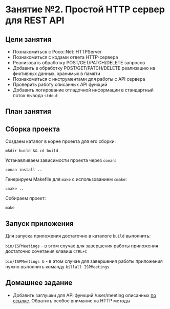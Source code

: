 Занятие №2. Простой HTTP сервер для REST API
================================

## Цели занятия

- Познакомиться с Poco::Net::HTTPServer
- Познакомиться с кодами ответа HTTP-сервера
- Реализовать обработку POST/GET/PATCH/DELETE запросов
- Добавить в обработку POST/GET/PATCH/DELETE реализацию на фиктивных данных, хранимых в памяти
- Познакомиться с инструментами для работы с API сервера
- Проверить работу описанных API функций
- Добавить логирование отладочной информации в стандартный поток вывода `stdout`

## План занятия

## Сборка проекта

Создаем каталог в корне проекта для его сборки:

`mkdir build && cd build`

Устанавливаем зависимости проекта через `conan`:

`conan install ..`

Генерируем Makefile для `make` с использованием `cmake`:

`cmake ..`

Собираем проект:

`make`

## Запуск приложения

Для запуска приложения достаточно в каталоге `build` выполнить:

`bin/ISPMeetings` - в этом случае для завершения работы приложения достаточно сочетания клавиш `CTRL+C`

`bin/ISPMeetings &` - в этом случае для завершения работы приложения нужно выполнить команду `killall ISPMeetings`

## Домашнее задание

- Добавить заглушки для API функций /user/meeting описанных [по ссылке](https://app.swaggerhub.com/apis-docs/azcol/meetup/1.0.0). Обратить особое внимание на HTTP методы
